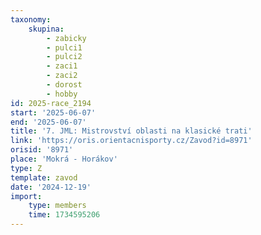 ```yaml
---
taxonomy:
    skupina:
        - zabicky
        - pulci1
        - pulci2
        - zaci1
        - zaci2
        - dorost
        - hobby
id: 2025-race_2194
start: '2025-06-07'
end: '2025-06-07'
title: '7. JML: Mistrovství oblasti na klasické trati'
link: 'https://oris.orientacnisporty.cz/Zavod?id=8971'
orisid: '8971'
place: 'Mokrá - Horákov'
type: Z
template: zavod
date: '2024-12-19'
import:
    type: members
    time: 1734595206
---
```


